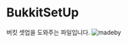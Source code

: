 # BukkitSetUp
버킷 셋업을 도와주는 파일입니다.
![madeby](http://ForTheBadge.com/images/badges/made-with-python.svg)
